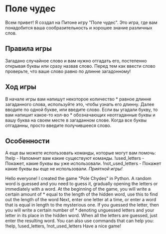 # Поле чудес
Всем привет! Я создал на Питоне игру "Поле чудес". Это игра, где вам понадобится ваша сообразительность и хорошее знание различных слов.
## Правила игры
Загадано случайное слово и вам нужно отгадать его, постепенно открывая буквы или сразу назвав слово. Перед тем как ввести слово проверьте, что ваше слово равно по длинне загадонному!
## Ход игры
В начале игры вам напишут некоторое количество * равное длинне загаданного слова, используйте это, чтобы узнать его длинну.
Далее вводите по одной букве, или введите слово.
Если вы угадали букву, то вам напишит какое-то кол-во * обозначающих неотгаданные буквы и вашу буква на своем месте в загаданном слове.
Когда все буквы отгаданны, просто введите получившееся слово.
## Особенности
А еще вы можете использовать команды, которые могут вам помочь: 
  !help - Напомнит вам какие существуют команды.
  !used_letters - Покажет, какие буквы вы уже использовали.
  !not_used_letters - Покажет какие буквы вы еще не использовали.
*Приятной игры!*

Hello everyone!
I created the game "Pole Chydes" in Python.
A random word is guessed and you need to guess it, gradually opening the letters or immediately with a word.
At the beginning of the game, you will write a certain amount of * equal to the length of the hidden word, use this to find out the length of the word
Next, enter one letter at a time, or enter a word that is equal in length to the mysterious one.
If you guessed the letter, then you will write a certain number of * denoting unguessed letters and your letter in its place in the hidden word.
When all the letters are guessed, just enter the resulting word.
You can also use commands that can help you: !help, !used_letters, !not_used_letters
Have a nice game!
